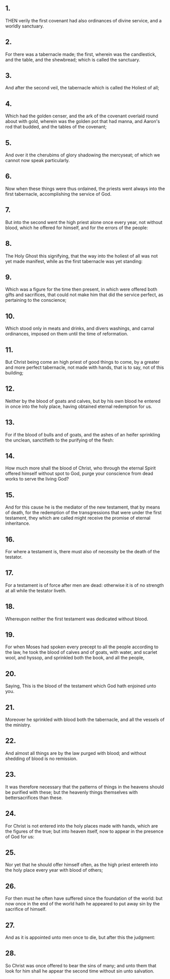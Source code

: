 ## 1.
THEN verily the first covenant had also ordinances of divine service, and a worldly sanctuary.
## 2.
For there was a tabernacle made; the first, wherein was the candlestick, and the table, and the shewbread; which is called the sanctuary.
## 3.
And after the second veil, the tabernacle which is called the Holiest of all;
## 4.
Which had the golden censer, and the ark of the covenant overlaid round about with gold, wherein was the golden pot that had manna, and Aaron's rod that budded, and the tables of the covenant;
## 5.
And over it the cherubims of glory shadowing the mercyseat; of which we cannot now speak particularly.
## 6.
Now when these things were thus ordained, the priests went always into the first tabernacle, accomplishing the service of God.
## 7.
But into the second went the high priest alone once every year, not without blood, which he offered for himself, and for the errors of the people:
## 8.
The Holy Ghost this signifying, that the way into the holiest of all was not yet made manifest, while as the first tabernacle was yet standing:
## 9.
Which was a figure for the time then present, in which were offered both gifts and sacrifices, that could not make him that did the service perfect, as pertaining to the conscience;
## 10.
Which stood only in meats and drinks, and divers washings, and carnal ordinances, imposed on them until the time of reformation.
## 11.
But Christ being come an high priest of good things to come, by a greater and more perfect tabernacle, not made with hands, that is to say, not of this building;
## 12.
Neither by the blood of goats and calves, but by his own blood he entered in once into the holy place, having obtained eternal redemption for us.
## 13.
For if the blood of bulls and of goats, and the ashes of an heifer sprinkling the unclean, sanctifieth to the purifying of the flesh:
## 14.
How much more shall the blood of Christ, who through the eternal Spirit offered himself without spot to God, purge your conscience from dead works to serve the living God?
## 15.
And for this cause he is the mediator of the new testament, that by means of death, for the redemption of the transgressions that were under the first testament, they which are called might receive the promise of eternal inheritance.
## 16.
For where a testament is, there must also of necessity be the death of the testator.
## 17.
For a testament is of force after men are dead: otherwise it is of no strength at all while the testator liveth.
## 18.
Whereupon neither the first testament was dedicated without blood.
## 19.
For when Moses had spoken every precept to all the people according to the law, he took the blood of calves and of goats, with water, and scarlet wool, and hyssop, and sprinkled both the book, and all the people,
## 20.
Saying, This is the blood of the testament which God hath enjoined unto you.
## 21.
Moreover he sprinkled with blood both the tabernacle, and all the vessels of the ministry.
## 22.
And almost all things are by the law purged with blood; and without shedding of blood is no remission.
## 23.
It was therefore necessary that the patterns of things in the heavens should be purified with these; but the heavenly things themselves with bettersacrifices than these.
## 24.
For Christ is not entered into the holy places made with hands, which are the figures of the true; but into heaven itself, now to appear in the presence of God for us:
## 25.
Nor yet that he should offer himself often, as the high priest entereth into the holy place every year with blood of others;
## 26.
For then must he often have suffered since the foundation of the world: but now once in the end of the world hath he appeared to put away sin by the sacrifice of himself.
## 27.
And as it is appointed unto men once to die, but after this the judgment:
## 28.
So Christ was once offered to bear the sins of many; and unto them that look for him shall he appear the second time without sin unto salvation.
